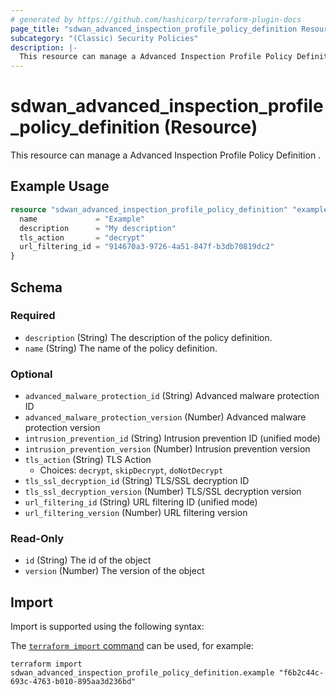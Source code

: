 ```yaml
---
# generated by https://github.com/hashicorp/terraform-plugin-docs
page_title: "sdwan_advanced_inspection_profile_policy_definition Resource - terraform-provider-sdwan"
subcategory: "(Classic) Security Policies"
description: |-
  This resource can manage a Advanced Inspection Profile Policy Definition .
---
```


# sdwan_advanced_inspection_profile_policy_definition (Resource)

This resource can manage a Advanced Inspection Profile Policy Definition .

## Example Usage

```terraform
resource "sdwan_advanced_inspection_profile_policy_definition" "example" {
  name             = "Example"
  description      = "My description"
  tls_action       = "decrypt"
  url_filtering_id = "914670a3-9726-4a51-847f-b3db70819dc2"
}
```

<!-- schema generated by tfplugindocs -->
## Schema

### Required

- `description` (String) The description of the policy definition.
- `name` (String) The name of the policy definition.

### Optional

- `advanced_malware_protection_id` (String) Advanced malware protection ID
- `advanced_malware_protection_version` (Number) Advanced malware protection version
- `intrusion_prevention_id` (String) Intrusion prevention ID (unified mode)
- `intrusion_prevention_version` (Number) Intrusion prevention version
- `tls_action` (String) TLS Action
  - Choices: `decrypt`, `skipDecrypt`, `doNotDecrypt`
- `tls_ssl_decryption_id` (String) TLS/SSL decryption ID
- `tls_ssl_decryption_version` (Number) TLS/SSL decryption version
- `url_filtering_id` (String) URL filtering ID (unified mode)
- `url_filtering_version` (Number) URL filtering version

### Read-Only

- `id` (String) The id of the object
- `version` (Number) The version of the object

## Import

Import is supported using the following syntax:

The [`terraform import` command](https://developer.hashicorp.com/terraform/cli/commands/import) can be used, for example:

```shell
terraform import sdwan_advanced_inspection_profile_policy_definition.example "f6b2c44c-693c-4763-b010-895aa3d236bd"
```
